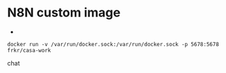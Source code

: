 # N8N custom image
-
```shell
docker run -v /var/run/docker.sock:/var/run/docker.sock -p 5678:5678 frkr/casa-work
```

chat

